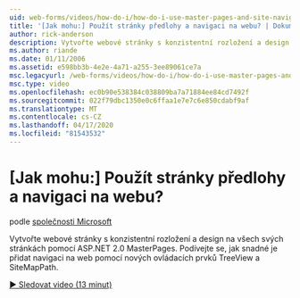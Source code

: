 ```yaml
---
uid: web-forms/videos/how-do-i/how-do-i-use-master-pages-and-site-navigation
title: '[Jak mohu:] Použít stránky předlohy a navigaci na webu? | Dokumentace Microsoftu'
author: rick-anderson
description: Vytvořte webové stránky s konzistentní rozložení a design na všech svých stránkách pomocí ASP.NET 2.0 MasterPages. Podívejte se, jak snadné je přidat navigaci na webové stránky...
ms.author: riande
ms.date: 01/11/2006
ms.assetid: e598bb3b-4e2e-4a71-a255-3ee89061ce7a
msc.legacyurl: /web-forms/videos/how-do-i/how-do-i-use-master-pages-and-site-navigation
msc.type: video
ms.openlocfilehash: ec0b90e538384c038809ba7a71884ee84cd7492f
ms.sourcegitcommit: 022f79dbc1350e0c6ffaa1e7e7c6e850cdabf9af
ms.translationtype: MT
ms.contentlocale: cs-CZ
ms.lasthandoff: 04/17/2020
ms.locfileid: "81543532"
---
```

# <a name="how-do-i-use-master-pages-and-site-navigation"></a>[Jak mohu:] Použít stránky předlohy a navigaci na webu?

podle [společnosti Microsoft](https://github.com/microsoft)

Vytvořte webové stránky s konzistentní rozložení a design na všech svých stránkách pomocí ASP.NET 2.0 MasterPages. Podívejte se, jak snadné je přidat navigaci na web pomocí nových ovládacích prvků TreeView a SiteMapPath.

[&#9654; Sledovat video (13 minut)](https://channel9.msdn.com/Blogs/ASP-NET-Site-Videos/how-do-i-use-master-pages-and-site-navigation)
